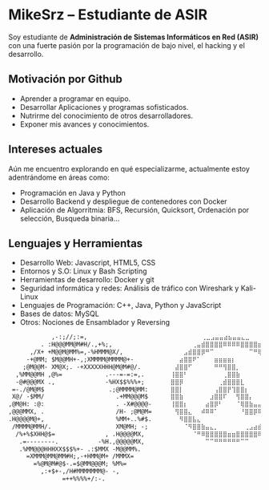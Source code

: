 # MikeSrz – Estudiante de ASIR

Soy estudiante de **Administración de Sistemas Informáticos en Red (ASIR)** con una fuerte pasión por la programación de bajo nivel, el hacking y el desarrollo. 

## Motivación por Github

-  Aprender a programar en equipo.
-  Desarrollar Aplicaciones y programas sofisticados.
-  Nutrirme del conocimiento de otros desarrolladores.
-  Exponer mis avances y conocimientos.

## Intereses actuales

Aún me encuentro explorando en qué especializarme, actualmente estoy adentrándome en áreas como:

- Programación en Java y Python
- Desarrollo Backend y despliegue de contenedores con Docker
- Aplicación de Algorritmia: BFS, Recursión, Quicksort, Ordenación por selección, Busqueda binaria...

## Lenguajes y Herramientas
- Desarrollo Web: Javascript, HTML5, CSS
- Entornos y S.O: Linux y Bash Scripting
- Herramientas de desarrollo: Docker y git
- Seguridad informática y redes: Análisis de tráfico con Wireshark y Kali-Linux
- Lenguajes de Programación: C++, Java, Python y JavaScript
- Bases de datos: MySQL
- Otros: Nociones de Ensamblador y Reversing
  
```txt
            ,-:;//;:=,                     ⠀⠀⠀⠀⠀⠀⠀⠀⠀⢀⣀⣠⣤⣤⣴⣦⣤⣤⣄⣀⠀⠀⠀⠀⠀⠀⠀⠀⠀⠀
         . :H@@@MM@M#H/.,+%;,               ⠀⠀⠀⠀⠀⠀⢀⣤⣾⣿⣿⣿⣿⠿⠿⠿⠿⣿⣿⣿⣿⣶⣤⡀⠀⠀⠀⠀⠀⠀
      ,/X+ +M@@M@MM%=,-%HMMM@X/,            ⠀⠀⠀⠀⣠⣾⣿⣿⡿⠛⠉⠀⠀⠀⠀⠀⠀⠀⠀⠉⠛⢿⣿⣿⣶⡀⠀⠀⠀⠀
     -+@MM; $M@@MH+-,;XMMMM@MMMM@+-         ⠀⠀⠀⣴⣿⣿⠟⠁⠀⠀⠀⣶⣶⣶⣶⡆⠀⠀⠀⠀⠀⠀⠈⠻⣿⣿⣦⠀⠀⠀
    ;@M@@M- XM@X;. -+XXXXXHHH@M@M#@/.       ⠀⠀⣼⣿⣿⠋⠀⠀⠀⠀⠀⠛⠛⢻⣿⣿⡀⠀⠀⠀⠀⠀⠀⠀⠙⣿⣿⣧⠀⠀                                        
  ,%MM@@MH ,@%=            .---=-=:=,.      ⠀⢸⣿⣿⠃⠀⠀⠀⠀⠀⠀⠀⠀⢀⣿⣿⣷⠀⠀⠀⠀⠀⠀⠀⠀⠸⣿⣿⡇⠀
  -@#@@@MX .,              -%HX$$%%%+;      ⠀⣿⣿⡿⠀⠀⠀⠀⠀⠀⠀⠀⢀⣾⣿⣿⣿⣇⠀⠀⠀⠀⠀⠀⠀⠀⣿⣿⣿⠀ 
 =-./@M@M$                  .;@MMMM@MM:     ⠀⣿⣿⡇⠀⠀⠀⠀⠀⠀⠀⢠⣿⣿⡟⢹⣿⣿⡆⠀⠀⠀⠀⠀⠀⠀⣹⣿⣿⠀
 X@/ -$MM/                    .+MM@@@M$     ⠀⣿⣿⣷⠀⠀⠀⠀⠀⠀⣰⣿⣿⠏⠀⠀⢻⣿⣿⡄⠀⠀⠀⠀⠀⠀⣿⣿⡿⠀
,@M@H: :@:                    . -X#@@@@-    ⠀⢸⣿⣿⡆⠀⠀⠀⠀⣴⣿⡿⠃⠀⠀⠀⠈⢿⣿⣷⣤⣤⡆⠀⠀⣰⣿⣿⠇⠀
,@@@MMX, .                    /H- ;@M@M=    ⠀⠀⢻⣿⣿⣄⠀⠀⠾⠿⠿⠁⠀⠀⠀⠀⠀⠘⣿⣿⡿⠿⠛⠀⣰⣿⣿⡟⠀⠀
.H@@@@M@+,                    %MM+..%#$.    ⠀⠀⠀⠻⣿⣿⣧⣄⠀⠀⠀⠀⠀⠀⠀⠀⠀⠀⠀⠀⠀⠀⣠⣾⣿⣿⠏⠀⠀⠀
 /MMMM@MMH/.                  XM@MH; -;     ⠀⠀⠀⠀⠈⠻⣿⣿⣷⣤⣄⡀⠀⠀⠀⠀⠀⠀⢀⣠⣴⣾⣿⣿⠟⠁⠀⠀⠀⠀
  /%+%$XHH@$=              , .H@@@@MX,      ⠀⠀⠀⠀⠀⠀⠈⠛⠿⣿⣿⣿⣿⣿⣶⣶⣿⣿⣿⣿⣿⠿⠋⠁⠀⠀⠀⠀⠀⠀
   .=--------.           -%H.,@@@@@MX,      ⠀⠀⠀⠀⠀⠀⠀⠀⠀⠉⠉⠛⠛⠛⠛⠛⠛⠉⠉⠀
   .%MM@@@HHHXX$$$%+- .:$MMX -M@@MM%.       
     =XMMM@MM@MM#H;,-+HMM@M+ /MMMX=         
       =%@M@M#@$-.=$@MM@@@M; %M%=           
         ,:+$+-,/H#MMMMMMM@- -,             
               =++%%%%+/:-.                 
        

